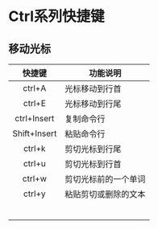 # Ctrl系列快捷键

## 移动光标

|    快捷键    | 功能说明             |
| :----------: | -------------------- |
|    ctrl+A    | 光标移动到行首       |
|    ctrl+E    | 光标移动到行尾       |
| ctrl+Insert  | 复制命令行           |
| Shift+Insert | 粘贴命令行           |
|    ctrl+k    | 剪切光标到行尾       |
|    ctrl+u    | 剪切光标到行首       |
|    ctrl+w    | 剪切光标前的一个单词 |
|    ctrl+y    | 粘贴剪切或删除的文本 |
|              |                      |
|              |                      |
|              |                      |
|              |                      |
|              |                      |
|              |                      |

